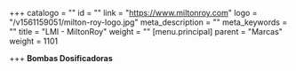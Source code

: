+++
catalogo = ""
id = ""
link = "https://www.miltonroy.com"
logo = "/v1561159051/milton-roy-logo.jpg"
meta_description = ""
meta_keywords = ""
title = "LMI - MiltonRoy"
weight = ""
[menu.principal]
parent = "Marcas"
weight = 1101

+++
**Bombas Dosificadoras**